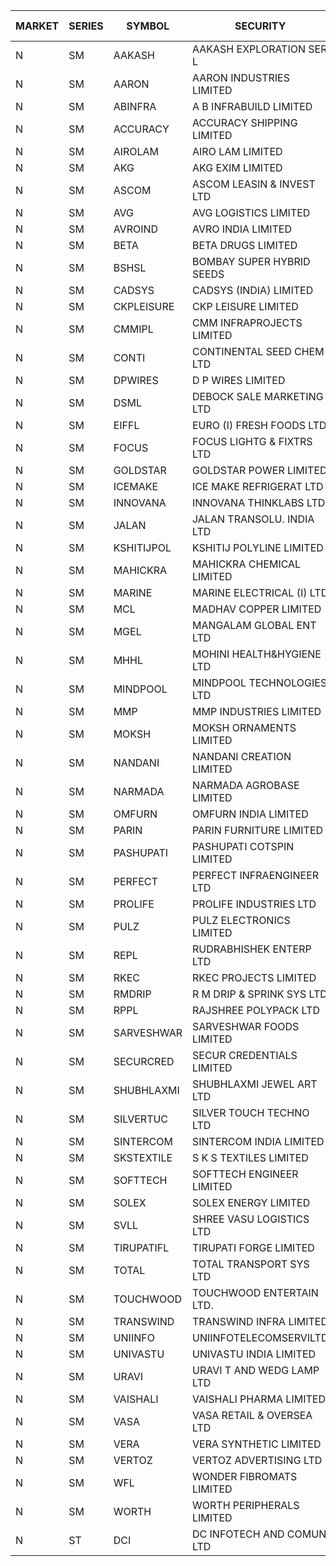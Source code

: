 


| MARKET | SERIES | SYMBOL | SECURITY | PREV CL PR | OPEN PRICE | HIGH PRICE | LOW PRICE | CLOSE PRICE | NET TRDVAL | NET TRDQTY | CORP IND | HI 52 WK | LO 52 WK |
| ----- | ----- | ----- | ----- | ----- | ----- | ----- | ----- | ----- | ----- | ----- | ----- | ----- | ----- |
| N | SM | AAKASH | AAKASH EXPLORATION SER L | 77.15 | 77.00 | 77.00 | 77.00 | 77.00 | 770000.00 | 10000 |  | 87.80 | 14.10 |
| N | SM | AARON | AARON INDUSTRIES LIMITED | 47.50 | 47.90 | 47.90 | 47.90 | 47.90 | 158070.00 | 3300 |  | 53.50 | 39.00 |
| N | SM | ABINFRA | A B INFRABUILD LIMITED | 12.15 | 12.00 | 12.00 | 12.00 | 12.00 | 48000.00 | 4000 |  | 26.70 | 12.00 |
| N | SM | ACCURACY | ACCURACY SHIPPING LIMITED | 26.50 | 26.50 | 26.50 | 25.80 | 26.00 | 333840.00 | 12800 |  | 87.00 | 22.80 |
| N | SM | AIROLAM | AIRO LAM LIMITED | 30.50 | 26.50 | 28.15 | 26.50 | 28.15 | 163950.00 | 6000 |  | 37.95 | 20.15 |
| N | SM | AKG | AKG EXIM LIMITED | 33.00 | 34.00 | 34.00 | 34.00 | 34.00 | 136000.00 | 4000 |  | 37.00 | 30.00 |
| N | SM | ASCOM | ASCOM LEASIN & INVEST LTD | 31.50 | 31.50 | 31.50 | 31.50 | 31.50 | 126000.00 | 4000 |  | 31.50 | 30.00 |
| N | SM | AVG | AVG LOGISTICS LIMITED | 68.95 | 64.00 | 64.00 | 64.00 | 64.00 | 153600.00 | 2400 |  | 108.00 | 64.00 |
| N | SM | AVROIND | AVRO INDIA LIMITED | 55.70 | 56.40 | 58.75 | 56.40 | 57.65 | 689200.00 | 12000 |  | 58.75 | 25.70 |
| N | SM | BETA | BETA DRUGS LIMITED | 74.90 | 73.00 | 73.00 | 73.00 | 73.00 | 58400.00 | 800 |  | 124.00 | 59.00 |
| N | SM | BSHSL | BOMBAY SUPER HYBRID SEEDS | 108.00 | 109.00 | 109.60 | 109.00 | 109.60 | 393720.00 | 3600 |  | 150.00 | 107.00 |
| N | SM | CADSYS | CADSYS (INDIA) LIMITED | 35.65 | 35.00 | 37.25 | 35.00 | 37.25 | 358900.00 | 10000 |  | 63.45 | 34.20 |
| N | SM | CKPLEISURE | CKP LEISURE LIMITED | 5.90 | 6.00 | 6.05 | 5.65 | 6.05 | 166400.00 | 28000 |  | 7.55 | 4.70 |
| N | SM | CMMIPL | CMM INFRAPROJECTS LIMITED | 2.85 | 2.95 | 2.95 | 2.95 | 2.95 | 8850.00 | 3000 |  | 13.00 | 2.45 |
| N | SM | CONTI | CONTINENTAL SEED CHEM LTD | 29.60 | 31.05 | 31.05 | 30.90 | 31.05 | 7065200.00 | 228000 |  | 31.05 | 11.85 |
| N | SM | DPWIRES | D P WIRES LIMITED | 66.00 | 68.00 | 68.00 | 68.00 | 68.00 | 108800.00 | 1600 |  | 79.00 | 58.00 |
| N | SM | DSML | DEBOCK SALE MARKETING LTD | 3.55 | 3.65 | 3.70 | 3.65 | 3.70 | 197400.00 | 54000 |  | 16.25 | 3.55 |
| N | SM | EIFFL | EURO (I) FRESH FOODS LTD | 114.75 | 115.25 | 116.00 | 115.25 | 116.00 | 554640.00 | 4800 |  | 131.00 | 81.00 |
| N | SM | FOCUS | FOCUS LIGHTG & FIXTRS LTD | 34.00 | 35.70 | 35.70 | 32.70 | 32.70 | 205200.00 | 6000 |  | 182.70 | 29.45 |
| N | SM | GOLDSTAR | GOLDSTAR POWER LIMITED | 25.00 | 25.00 | 25.00 | 25.00 | 25.00 | 300000.00 | 12000 |  | 29.80 | 23.05 |
| N | SM | ICEMAKE | ICE MAKE REFRIGERAT LTD | 55.95 | 56.05 | 56.05 | 56.00 | 56.00 | 224100.00 | 4000 |  | 89.75 | 52.00 |
| N | SM | INNOVANA | INNOVANA THINKLABS LTD. | 126.80 | 120.50 | 120.50 | 120.50 | 120.50 | 120500.00 | 1000 |  | 416.00 | 120.50 |
| N | SM | JALAN | JALAN TRANSOLU. INDIA LTD | 3.25 | 3.10 | 3.10 | 3.10 | 3.10 | 18600.00 | 6000 |  | 21.00 | 2.95 |
| N | SM | KSHITIJPOL | KSHITIJ POLYLINE LIMITED | 30.10 | 28.00 | 28.00 | 28.00 | 28.00 | 112000.00 | 4000 |  | 37.50 | 23.00 |
| N | SM | MAHICKRA | MAHICKRA CHEMICAL LIMITED | 84.45 | 84.45 | 85.35 | 83.65 | 85.15 | 2286150.00 | 27000 |  | 87.70 | 37.20 |
| N | SM | MARINE | MARINE ELECTRICAL (I) LTD | 99.10 | 98.00 | 98.50 | 98.00 | 98.50 | 1178500.00 | 12000 |  | 123.00 | 77.50 |
| N | SM | MCL | MADHAV COPPER LIMITED | 115.10 | 108.05 | 117.00 | 103.60 | 112.50 | 4810380.00 | 43200 |  | 358.00 | 103.60 |
| N | SM | MGEL | MANGALAM GLOBAL ENT LTD | 52.30 | 52.30 | 52.45 | 52.30 | 52.40 | 314300.00 | 6000 |  | 54.00 | 51.05 |
| N | SM | MHHL | MOHINI HEALTH&HYGIENE LTD | 16.65 | 16.00 | 16.00 | 15.85 | 15.85 | 95550.00 | 6000 |  | 35.90 | 13.85 |
| N | SM | MINDPOOL | MINDPOOL TECHNOLOGIES LTD | 15.00 | 15.00 | 15.00 | 15.00 | 15.00 | 240000.00 | 16000 |  | 30.00 | 15.00 |
| N | SM | MMP | MMP INDUSTRIES LIMITED | 110.00 | 90.00 | 113.95 | 90.00 | 100.00 | 457200.00 | 4500 |  | 209.00 | 90.00 |
| N | SM | MOKSH | MOKSH ORNAMENTS LIMITED | 27.40 | 26.25 | 26.25 | 26.25 | 26.25 | 78750.00 | 3000 |  | 27.50 | 16.25 |
| N | SM | NANDANI | NANDANI CREATION LIMITED | 6.40 | 6.40 | 6.40 | 6.40 | 6.40 | 32000.00 | 5000 |  | 55.50 | 5.50 |
| N | SM | NARMADA | NARMADA AGROBASE LIMITED | 20.10 | 21.00 | 21.00 | 21.00 | 21.00 | 84000.00 | 4000 |  | 27.50 | 17.00 |
| N | SM | OMFURN | OMFURN INDIA LIMITED | 7.50 | 7.90 | 7.90 | 7.90 | 7.90 | 47400.00 | 6000 |  | 15.00 | 5.00 |
| N | SM | PARIN | PARIN FURNITURE LIMITED | 63.35 | 70.65 | 70.65 | 54.00 | 54.00 | 357300.00 | 6000 |  | 72.90 | 54.00 |
| N | SM | PASHUPATI | PASHUPATI COTSPIN LIMITED | 60.55 | 64.90 | 64.90 | 63.00 | 63.00 | 204640.00 | 3200 |  | 75.00 | 46.75 |
| N | SM | PERFECT | PERFECT INFRAENGINEER LTD | 14.00 | 13.90 | 13.90 | 13.90 | 13.90 | 83400.00 | 6000 |  | 19.30 | 12.50 |
| N | SM | PROLIFE | PROLIFE INDUSTRIES LTD | 28.75 | 27.35 | 27.35 | 27.35 | 27.35 | 82050.00 | 3000 |  | 31.85 | 22.90 |
| N | SM | PULZ | PULZ ELECTRONICS LIMITED | 17.70 | 17.70 | 17.70 | 17.70 | 17.70 | 70800.00 | 4000 |  | 46.50 | 17.00 |
| N | SM | REPL | RUDRABHISHEK ENTERP LTD | 30.95 | 32.45 | 32.45 | 32.45 | 32.45 | 97350.00 | 3000 |  | 49.50 | 20.60 |
| N | SM | RKEC | RKEC PROJECTS LIMITED | 63.70 | 60.00 | 60.00 | 60.00 | 60.00 | 60000.00 | 1000 |  | 68.00 | 35.00 |
| N | SM | RMDRIP | R M DRIP & SPRINK SYS LTD | 16.15 | 16.00 | 16.00 | 16.00 | 16.00 | 32000.00 | 2000 |  | 56.50 | 13.00 |
| N | SM | RPPL | RAJSHREE POLYPACK LTD | 96.00 | 94.20 | 96.00 | 94.20 | 96.00 | 190200.00 | 2000 |  | 118.00 | 75.00 |
| N | SM | SARVESHWAR | SARVESHWAR FOODS LIMITED | 17.40 | 18.20 | 18.25 | 18.20 | 18.25 | 58320.00 | 3200 |  | 43.85 | 16.60 |
| N | SM | SECURCRED | SECUR CREDENTIALS LIMITED | 27.65 | 26.40 | 26.40 | 26.30 | 26.30 | 78990.00 | 3000 |  | 114.95 | 24.95 |
| N | SM | SHUBHLAXMI | SHUBHLAXMI JEWEL ART LTD | 36.05 | 35.50 | 37.25 | 35.00 | 37.25 | 354500.00 | 10000 |  | 209.50 | 33.50 |
| N | SM | SILVERTUC | SILVER TOUCH TECHNO LTD | 115.00 | 115.00 | 115.00 | 115.00 | 115.00 | 115000.00 | 1000 |  | 140.00 | 111.00 |
| N | SM | SINTERCOM | SINTERCOM INDIA LIMITED | 70.00 | 72.00 | 72.00 | 72.00 | 72.00 | 144000.00 | 2000 |  | 78.50 | 56.00 |
| N | SM | SKSTEXTILE | S K S TEXTILES LIMITED | 39.25 | 39.00 | 39.00 | 39.00 | 39.00 | 39000.00 | 1000 |  | 46.15 | 22.25 |
| N | SM | SOFTTECH | SOFTTECH ENGINEER LIMITED | 66.85 | 62.15 | 62.15 | 62.15 | 62.15 | 99440.00 | 1600 |  | 76.25 | 32.10 |
| N | SM | SOLEX | SOLEX ENERGY LIMITED | 25.95 | 30.00 | 30.00 | 30.00 | 30.00 | 60000.00 | 2000 |  | 32.00 | 20.00 |
| N | SM | SVLL | SHREE VASU LOGISTICS LTD | 104.55 | 104.00 | 104.00 | 104.00 | 104.00 | 104000.00 | 1000 |  | 130.00 | 64.10 |
| N | SM | TIRUPATIFL | TIRUPATI FORGE LIMITED | 28.60 | 28.60 | 28.60 | 28.60 | 28.60 | 183040.00 | 6400 |  | 51.00 | 25.55 |
| N | SM | TOTAL | TOTAL TRANSPORT SYS LTD | 33.05 | 34.00 | 34.70 | 34.00 | 34.70 | 518400.00 | 15000 |  | 45.60 | 25.00 |
| N | SM | TOUCHWOOD | TOUCHWOOD ENTERTAIN LTD. | 79.30 | 75.35 | 75.35 | 75.35 | 75.35 | 282562.50 | 3750 |  | 131.50 | 39.00 |
| N | SM | TRANSWIND | TRANSWIND INFRA LIMITED | 3.50 | 3.65 | 3.65 | 3.65 | 3.65 | 14600.00 | 4000 |  | 20.70 | 3.30 |
| N | SM | UNIINFO | UNIINFOTELECOMSERVILTD | 27.90 | 25.60 | 27.80 | 25.60 | 27.45 | 653100.00 | 24000 |  | 44.80 | 16.40 |
| N | SM | UNIVASTU | UNIVASTU INDIA LIMITED | 45.10 | 45.20 | 45.20 | 45.20 | 45.20 | 135600.00 | 3000 |  | 85.00 | 45.10 |
| N | SM | URAVI | URAVI T AND WEDG LAMP LTD | 101.55 | 100.15 | 101.25 | 100.15 | 101.25 | 362340.00 | 3600 |  | 120.50 | 91.00 |
| N | SM | VAISHALI | VAISHALI PHARMA LIMITED | 33.50 | 35.00 | 35.00 | 33.50 | 35.00 | 354560.00 | 10240 |  | 51.10 | 24.20 |
| N | SM | VASA | VASA RETAIL & OVERSEA LTD | 11.20 | 10.65 | 10.65 | 10.65 | 10.65 | 298200.00 | 28000 |  | 26.10 | 10.65 |
| N | SM | VERA | VERA SYNTHETIC LIMITED | 132.50 | 123.00 | 134.95 | 123.00 | 128.95 | 386925.00 | 3000 |  | 138.50 | 38.00 |
| N | SM | VERTOZ | VERTOZ ADVERTISING LTD | 161.00 | 83.50 | 94.50 | 83.25 | 94.50 | 828000.00 | 9600 | XB | 211.00 | 83.25 |
| N | SM | WFL | WONDER FIBROMATS LIMITED | 89.80 | 88.50 | 88.50 | 88.50 | 88.50 | 141600.00 | 1600 |  | 100.00 | 81.00 |
| N | SM | WORTH | WORTH PERIPHERALS LIMITED | 49.85 | 50.00 | 50.00 | 50.00 | 50.00 | 150000.00 | 3000 |  | 76.00 | 39.00 |
| N | ST | DCI | DC INFOTECH AND COMUN LTD | 45.40 | 45.50 | 45.50 | 45.45 | 45.45 | 682350.00 | 15000 |  | 45.50 | 45.00 |



